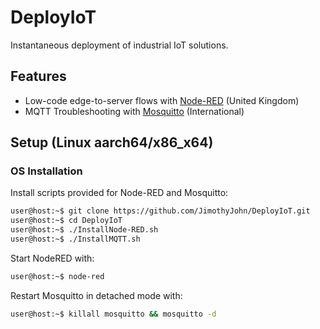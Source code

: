 # DeployIoT
Instantaneous deployment of industrial IoT solutions.

## Features
* Low-code edge-to-server flows with <a href="https://nodered.org">Node-RED</a> (United Kingdom)
* MQTT Troubleshooting with <a href="https://mosquitto.org">Mosquitto</a> (International)

## Setup (Linux aarch64/x86_x64)

### OS Installation

Install scripts provided for Node-RED and Mosquitto:

```sh 
user@host:~$ git clone https://github.com/JimothyJohn/DeployIoT.git
user@host:~$ cd DeployIoT
user@host:~$ ./InstallNode-RED.sh
user@host:~$ ./InstallMQTT.sh
```

Start NodeRED with:

```sh 
user@host:~$ node-red
```

Restart Mosquitto in detached mode with:

```sh 
user@host:~$ killall mosquitto && mosquitto -d
```
